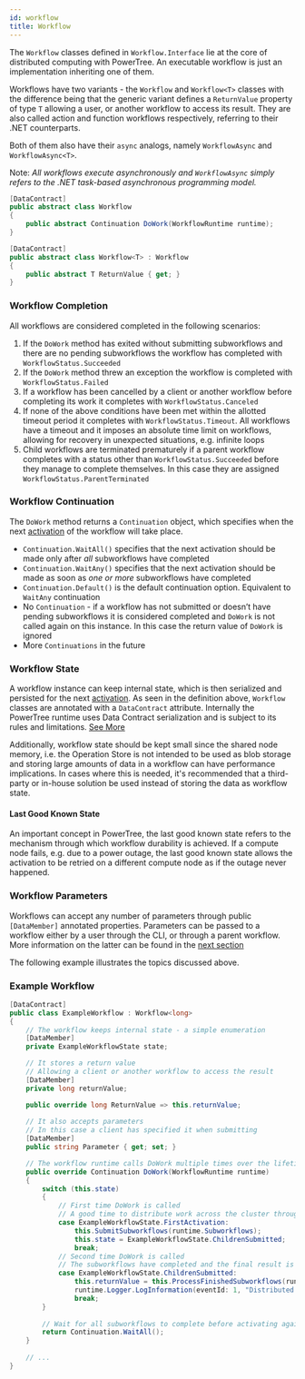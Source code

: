 ```yaml
---
id: workflow
title: Workflow
---
```


The `Workflow` classes defined in `Workflow.Interface` lie at the core of distributed computing with PowerTree. An executable workflow is just an implementation inheriting one of them.

Workflows have two variants - the `Workflow` and `Workflow<T>` classes with the difference being that the generic variant defines a `ReturnValue` property of type `T` allowing a user, or another workflow to access its result. They are also called action and function workflows respectively, referring to their .NET counterparts.

Both of them also have their `async` analogs, namely `WorkflowAsync` and `WorkflowAsync<T>`.

Note: *All workflows execute asynchronously and `WorkflowAsync` simply refers to the .NET task-based asynchronous programming model.*

```c#
[DataContract]
public abstract class Workflow
{
    public abstract Continuation DoWork(WorkflowRuntime runtime);
}

[DataContract]
public abstract class Workflow<T> : Workflow
{
    public abstract T ReturnValue { get; } 
}
```

### Workflow Completion

All workflows are considered completed in the following scenarios:

1. If the `DoWork` method has exited without submitting subworkflows and there are no pending subworkflows the workflow has completed with `WorkflowStatus.Succeeded`
2. If the `DoWork` method threw an exception the workflow is completed with `WorkflowStatus.Failed`
3. If a workflow has been cancelled by a client or another workflow before completing its work it completes with `WorkflowStatus.Canceled`
4. If none of the above conditions have been met within the allotted timeout period it completes with `WorkflowStatus.Timeout`. All workflows have a timeout and it imposes an absolute time limit on workflows, allowing for recovery in unexpected situations, e.g. infinite loops
5. Child workflows are terminated prematurely if a parent workflow completes with a status other than `WorkflowStatus.Succeeded` before they manage to complete themselves. In this case they are assigned `WorkflowStatus.ParentTerminated`

### Workflow Continuation

The `DoWork` method returns a `Continuation` object, which specifies when the next [activation](../overview/concepts#activities) of the workflow will take place. 
* `Continuation.WaitAll()` specifies that the next activation should be made only after *all* subworkflows have completed
* `Continuation.WaitAny()` specifies that the next activation should be made as soon as *one or more* subworkflows have completed
* `Continuation.Default()` is the default continuation option. Equivalent to `WaitAny` continuation
* No `Continuation` - if a workflow has not submitted or doesn’t have pending subworkflows it is considered completed and `DoWork` is not called again on this instance. In this case the return value of `DoWork` is ignored
* More `Continuations` in the future

### Workflow State

A workflow instance can keep internal state, which is then serialized and persisted for the next [activation](../overview/concepts#activities).
As seen in the definition above, `Workflow` classes are annotated with a `DataContract` attribute. 
Internally the PowerTree runtime uses Data Contract serialization and is subject to its rules and limitations. [See More](https://docs.microsoft.com/en-us/dotnet/framework/wcf/feature-details/data-contract-serializer)

Additionally, workflow state should be kept small since the shared node memory, i.e. the Operation Store is not intended to be used as blob storage and storing large amounts of data in a workflow can have performance implications. In cases where this is needed, it's recommended that a third-party or in-house solution be used instead of storing the data as workflow state.

#### Last Good Known State

An important concept in PowerTree, the last good known state refers to the mechanism through which workflow durability is achieved. If a compute node fails, e.g. due to a power outage, the last good known state allows the activation to be retried on a different compute node as if the outage never happened.

### Workflow Parameters

Workflows can accept any number of parameters through public `[DataMember]` annotated properties.
Parameters can be passed to a workflow either by a user through the CLI, or through a parent workflow. More information on the latter can be found in the [next section](subworkflows)

The following example illustrates the topics discussed above.

### Example Workflow

```c#
[DataContract]
public class ExampleWorkflow : Workflow<long>
{
    // The workflow keeps internal state - a simple enumeration
    [DataMember]
    private ExampleWorkflowState state;

    // It stores a return value
    // Allowing a client or another workflow to access the result
    [DataMember]
    private long returnValue;

    public override long ReturnValue => this.returnValue;
    
    // It also accepts parameters
    // In this case a client has specified it when submitting
    [DataMember]
    public string Parameter { get; set; }

    // The workflow runtime calls DoWork multiple times over the lifetime of this instance
    public override Continuation DoWork(WorkflowRuntime runtime)
    {
        switch (this.state)
        {
            // First time DoWork is called
            // A good time to distribute work across the cluster through subworkflows
            case ExampleWorkflowState.FirstActivation:
                this.SubmitSubworkflows(runtime.Subworkflows);
                this.state = ExampleWorkflowState.ChildrenSubmitted;
                break;
            // Second time DoWork is called
            // The subworkflows have completed and the final result is calculated
            case ExampleWorkflowState.ChildrenSubmitted:
                this.returnValue = this.ProcessFinishedSubworkflows(runtime.Subworkflows);
                runtime.Logger.LogInformation(eventId: 1, "Distributed computation completed!");
                break;
        }
        
        // Wait for all subworkflows to complete before activating again
        return Continuation.WaitAll();
    }
        
    // ...
}
```